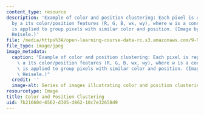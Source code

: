 ```yaml
---
content_type: resource
description: 'Example of color and position clustering: Each pixel is represented
  by a its color/position features (R, G, B, wx, wy), where w is a constant. Clustering
  is applied to group pixels with similar color and position. (Image by Dr. Bernd
  Heisele.)'
file: /media/https%3A/open-learning-course-data-rc.s3.amazonaws.com/9-913-pattern-recognition-for-machine-vision-fall-2004/7b21660d6562d305d86210c7e32658d9_9-913f04.jpg
file_type: image/jpeg
image_metadata:
  caption: "Example of color and position clustering: Each pixel is represented by\
    \ a its color/position features (R, G, B, wx, wy), where w is a constant. Clustering\
    \ is applied to group pixels with similar color and position. (Image\_by Dr. Bernd\
    \ Heisele.)"
  credit: ''
  image-alt: Series of images illustrating color and position clustering.
resourcetype: Image
title: Color and Position Clustering
uid: 7b21660d-6562-d305-d862-10c7e32658d9
---
```

